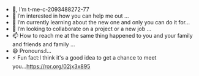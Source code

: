 - 👋, I’m t-me-c-2093488272-77
- 👀 I’m interested in how you can help me out ...
- 🌱 I’m currently learning about the new one and only you can do it for...
- 💞️ I’m looking to collaborate on a project or a new job ...
- 📫 How to reach me at the same thing happened to you and your family and friends and family ...
- 😄 Pronouns:I...
- ⚡ Fun fact:I think it's a good idea to get a chance to meet you...https://ror.org/02jx3x895
